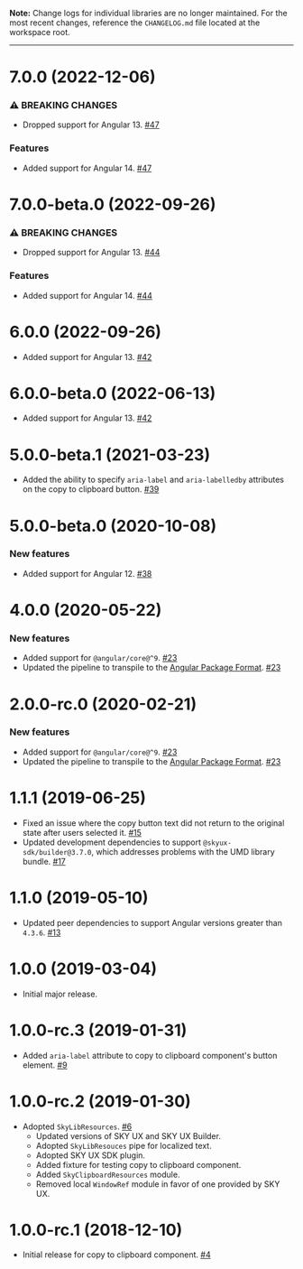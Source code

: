 **Note:** Change logs for individual libraries are no longer maintained. For the most recent changes, reference the `CHANGELOG.md` file located at the workspace root.

___
# 7.0.0 (2022-12-06)

### ⚠ BREAKING CHANGES

- Dropped support for Angular 13. [#47](https://github.com/blackbaud/skyux-lib-clipboard/pull/47)

### Features

- Added support for Angular 14. [#47](https://github.com/blackbaud/skyux-lib-clipboard/pull/47)

# 7.0.0-beta.0 (2022-09-26)

### ⚠ BREAKING CHANGES

- Dropped support for Angular 13. [#44](https://github.com/blackbaud/skyux-lib-clipboard/pull/44)

### Features

- Added support for Angular 14. [#44](https://github.com/blackbaud/skyux-lib-clipboard/pull/44)

# 6.0.0 (2022-09-26)

- Added support for Angular 13. [#42](https://github.com/blackbaud/skyux-lib-clipboard/pull/42)

# 6.0.0-beta.0 (2022-06-13)

- Added support for Angular 13. [#42](https://github.com/blackbaud/skyux-lib-clipboard/pull/42)

# 5.0.0-beta.1 (2021-03-23)

- Added the ability to specify `aria-label` and `aria-labelledby` attributes on the copy to clipboard button. [#39](https://github.com/blackbaud/skyux-lib-clipboard/pull/39)

# 5.0.0-beta.0 (2020-10-08)

### New features

- Added support for Angular 12. [#38](https://github.com/blackbaud/skyux-lib-clipboard/pull/38)

# 4.0.0 (2020-05-22)

### New features

- Added support for `@angular/core@^9`. [#23](https://github.com/blackbaud/skyux-lib-clipboard/pull/23)
- Updated the pipeline to transpile to the [Angular Package Format](https://docs.google.com/document/d/1CZC2rcpxffTDfRDs6p1cfbmKNLA6x5O-NtkJglDaBVs/preview). [#23](https://github.com/blackbaud/skyux-lib-clipboard/pull/23)

# 2.0.0-rc.0 (2020-02-21)

### New features

- Added support for `@angular/core@^9`. [#23](https://github.com/blackbaud/skyux-lib-clipboard/pull/23)
- Updated the pipeline to transpile to the [Angular Package Format](https://docs.google.com/document/d/1CZC2rcpxffTDfRDs6p1cfbmKNLA6x5O-NtkJglDaBVs/preview). [#23](https://github.com/blackbaud/skyux-lib-clipboard/pull/23)

# 1.1.1 (2019-06-25)

- Fixed an issue where the copy button text did not return to the original state after users selected it. [#15](https://github.com/blackbaud/skyux-lib-clipboard/pull/15)
- Updated development dependencies to support `@skyux-sdk/builder@3.7.0`, which addresses problems with the UMD library bundle. [#17](https://github.com/blackbaud/skyux-lib-clipboard/pull/17)

# 1.1.0 (2019-05-10)

- Updated peer dependencies to support Angular versions greater than `4.3.6`. [#13](https://github.com/blackbaud/skyux-lib-clipboard/pull/13)

# 1.0.0 (2019-03-04)

- Initial major release.

# 1.0.0-rc.3 (2019-01-31)

- Added `aria-label` attribute to copy to clipboard component's button element. [#9](https://github.com/blackbaud/skyux-lib-clipboard/pull/9)

# 1.0.0-rc.2 (2019-01-30)

- Adopted `SkyLibResources`. [#6](https://github.com/blackbaud/skyux-lib-clipboard/pull/6)
  - Updated versions of SKY UX and SKY UX Builder.
  - Adopted `SkyLibResouces` pipe for localized text.
  - Adopted SKY UX SDK plugin.
  - Added fixture for testing copy to clipboard component.
  - Added `SkyClipboardResources` module.
  - Removed local `WindowRef` module in favor of one provided by SKY UX.

# 1.0.0-rc.1 (2018-12-10)

- Initial release for copy to clipboard component. [#4](https://github.com/blackbaud/skyux-lib-clipboard/pull/4)
